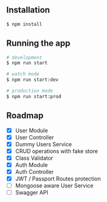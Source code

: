 ## Installation

```bash
$ npm install
```

## Running the app

```bash
# development
$ npm run start

# watch mode
$ npm run start:dev

# production mode
$ npm run start:prod
```

## Roadmap

- [x] User Module
- [x] User Controller
- [x] Dummy Users Service
- [x] CRUD operations with fake store
- [x] Class Validator
- [x] Auth Module
- [x] Auth Controller
- [x] JWT / Passport Routes protection
- [ ] Mongoose aware User Service
- [ ] Swagger API
